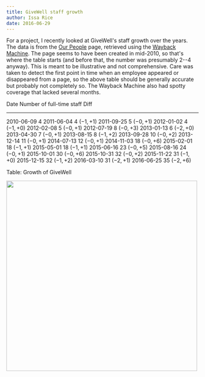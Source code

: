 ```yaml
---
title: GiveWell staff growth
author: Issa Rice
date: 2016-06-29
---
```


For a project, I recently looked at GiveWell's staff growth over the years.
The data is from the [Our People](http://givewell.org/about/people) page, retrieved using the [Wayback Machine](https://archive.org/).
The page seems to have been created in mid-2010, so that's where the table starts (and before that, the number was presumably 2--4 anyway).
This is meant to be illustrative and not comprehensive.
Care was taken to detect the first point in time when an employee appeared or disappeared from a page, so the above table should be generally accurate but probably not completely so.
The Wayback Machine also had spotty coverage that lacked several months.

Date             Number of full-time staff  Diff
---------------- -------------------------- -----------------
2010-06-09       4
2011-06-04       4                          $(-1, +1)$
2011-09-25       5                          $(-0,+1)$
2012-01-02       4                          $(-1, +0)$
2012-02-08       5                          $(-0,+1)$
2012-07-19       8                          $(-0, +3)$
2013-01-13       6                          $(-2, +0)$
2013-04-30       7                          $(-0, +1)$
2013-08-15       8                          $(-1, +2)$
2013-09-28       10                         $(-0, +2)$
2013-12-14       11                         $(-0, +1)$
2014-07-13       12                         $(-0, +1)$
2014-11-03       18                         $(-0, +6)$
2015-02-01       18                         $(-1, +1)$
2015-05-01       18                         $(-1, +1)$
2015-06-16       23                         $(-0, +5)$
2015-08-16       24                         $(-0, +1)$
2015-10-01       30                         $(-0, +6)$
2015-10-31       32                         $(-0,+2)$
2015-11-22       31                         $(-1, +0)$
2015-12-15       32                         $(-1, +2)$
2016-03-10       31                         $(-2, +1)$
2016-06-25       35                         $(-2, +6)$

Table: Growth of GiveWell

[<img src="givewell-employee.png" width="500" />](givewell-employee.png)
